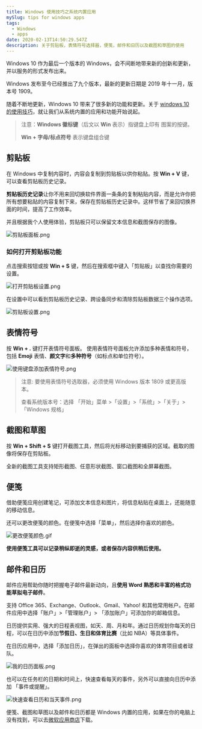 ```yaml
---
title: Windows 使用技巧之系统内置应用
mySlug: tips for windows apps
tags:
  - Windows
  - apps
date: 2020-02-13T14:50:29.547Z
description: 关于剪贴板，表情符号选择器，便笺，邮件和日历以及截图和草图的使用
---
```

Windows 10 作为最后一个版本的 Windows，会不间断地带来新的创新和更新，并以服务的形式发布出来。

Windows 发布至今已经推出了九个版本，最新的更新日期是 2019 年十一月，版本号 1909。

随着不断地更新，Windows 10 带来了很多新的功能和更新。关于 [windows 10 的使用技巧](https://www.microsoft.com/zh-cn/tips/home)，就让我们从系统内置的应用和功能开始说起。

> 注意：**Windows 徽标键**（后文以 **Win** 表示）指键盘上印有 <i class="fab fa-windows"></i> 图案的按键。
>
> **Win + 字母/标点符号** 表示键盘组合键

## 剪贴板
在 Windows 中复制内容时，内容会复制到剪贴板以供你粘贴。按 **Win + V** 键，可以查看剪贴板历史记录。

**剪贴板历史记录**让你不用来回切换软件界面一条条的复制粘贴内容，而是允许你把所有想要粘贴的内容复制下来，保存在剪贴板历史记录中。这样节省了来回切换界面的时间，提高了工作效率。

并且根据我个人使用体验，剪贴板只可以保留文本信息和截图保存的图像。

![剪贴板面板.png](https://i.loli.net/2020/02/14/K98CMJqsvupBi1D.png)

### 如何打开剪贴板功能
点击搜索按钮或按 **Win + S** 键，然后在搜索框中键入「剪贴板」以查找你需要的设置。

![打开剪贴板设置.png](https://i.loli.net/2020/02/14/Qg3osODf4SNwjLI.png)

在设置中可以看到剪贴板历史记录、跨设备同步和清除剪贴板数据三个操作选项。

![剪贴板设置.png](https://i.loli.net/2020/02/14/VXdF15oPDsCGkvb.png)

## 表情符号
按 **Win + .** 键打开表情符号面板。
使用表情符号面板允许添加多种表情和符号，包括 **Emoji** 表情、**颜文字**和**多种符号**（如标点和单位符号）。

![使用键盘添加表情符号.png](https://i.loli.net/2020/02/14/8kOHWwRNeFxczXq.png)

> 注意: 要使用表情符号选取器，必须使用 Windows 版本 1809 或更高版本。
>
> 查看系统版本号：选择 「开始」菜单 >「设置」>「系统」>「关于」>「Windows 规格」

## 截图和草图

按 **Win + Shift + S** 键打开截图工具，然后将光标移动到要捕获的区域。截取的图像将保存在剪贴板。

全新的截图工具支持矩形截图、任意形状截图、窗口截图和全屏幕截图。

## 便笺

借助便笺应用创建笔记，可添加文本信息和图片，将信息粘贴在桌面上，还能随意的移动信息。

还可以更改便笺的颜色。在便笺中选择「菜单」，然后选择你喜欢的颜色。

![更改便笺颜色.gif](https://i.loli.net/2020/02/14/cdIrKSwVJgDxYiU.gif)

**使用便笺工具可以记录稍纵即逝的灵感，或者保存内容供稍后使用。**

## 邮件和日历

邮件应用帮助你随时把握电子邮件最新动向，且**使用 Word 熟悉和丰富的格式功能草拟电子邮件**。

支持 Office 365、Exchange、Outlook、Gmail、Yahoo! 和其他常用帐户。在邮件应用中选择「账户」>「管理账户」> 「添加账户」可添加你的邮箱信息。

日历提供实用、强大的日程表视图，如天、周、月和年。通过日历规划你每天的日程，可以在日历中添加**节假日、生日和体育比赛**（比如 NBA）等具体事件。

在日历应用中，选择「添加日历」，在弹出的面板中选择你喜欢的体育项目或者球队。

![我的日历面板.png](https://i.loli.net/2020/02/14/VjSHCUTekwqA1Xv.png)

也可以在任务栏的日期和时间上，快速查看每天的事件，另外可以直接向日历中添加 「事件或提醒」。

![快速查看日历和当天事件.png](https://i.loli.net/2020/02/14/pLNMXvHfzEaRqkD.png)

便笺、截图和草图以及邮件和日历都是 Windows 内置的应用，如果在你的电脑上没有找到，可以去[微软应用商店](https://www.microsoft.com/zh-cn/store/)下载。
